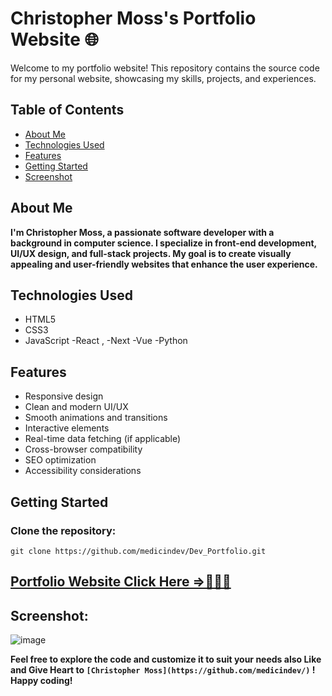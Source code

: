 # Christopher Moss's Portfolio Website 🌐

Welcome to my portfolio website! This repository contains the source code for my personal website, showcasing my skills, projects, and experiences.

## Table of Contents

- [About Me](#about-me)
- [Technologies Used](#technologies-used)
- [Features](#features)
- [Getting Started](#getting-started)
- [Screenshot](#screenshot)

## About Me

**I'm Christopher Moss, a passionate software developer with a background in computer science. I specialize in front-end development, UI/UX design, and full-stack projects. My goal is to create visually appealing and user-friendly websites that enhance the user experience.**

## Technologies Used

- HTML5
- CSS3
- JavaScript
-React ,
-Next
-Vue
-Python

## Features

- Responsive design
- Clean and modern UI/UX
- Smooth animations and transitions
- Interactive elements
- Real-time data fetching (if applicable)
- Cross-browser compatibility
- SEO optimization
- Accessibility considerations

## Getting Started

### Clone the repository: 
`git clone https://github.com/medicindev/Dev_Portfolio.git`

## [Portfolio Website Click Here =>💁‍♂️🚀](http://christopher-portfolio-six.vercel.app)

## Screenshot:
![image](https://github.com/medicindev/Dev_Portfolio/assets/img/me.png)

**Feel free to explore the code and customize it to suit your needs also Like and Give Heart to `[Christopher Moss](https://github.com/medicindev/)` ! Happy coding!**
